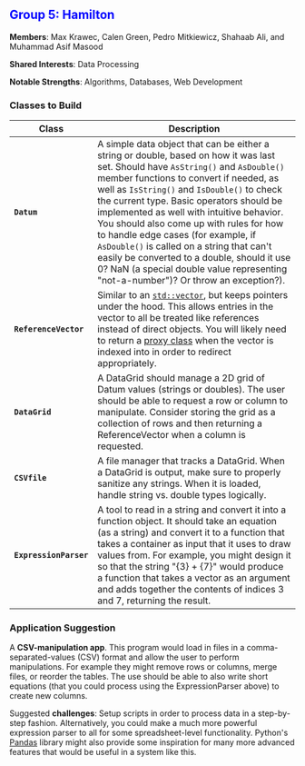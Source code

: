 ## <span id="group-5" style="color: blue">Group 5: Hamilton</span>

**Members**: Max Krawec, Calen Green, Pedro Mitkiewicz, Shahaab Ali, and Muhammad Asif Masood

**Shared Interests**: Data Processing

**Notable Strengths**: Algorithms, Databases, Web Development

### Classes to Build

| Class               | Description |
| ------------------- | ----------- |
| **`Datum`**         | A simple data object that can be either a string or double, based on how it was last set.  Should have `AsString()` and `AsDouble()` member functions to convert if needed, as well as `IsString()` and `IsDouble()` to check the current type.  Basic operators should be implemented as well with intuitive behavior. You should also come up with rules for how to handle edge cases (for example, if `AsDouble()` is called on a string that can't easily be converted to a double, should it use 0? NaN (a special double value representing "not-a-number")? Or throw an exception?).|
| **`ReferenceVector`** | Similar to an [`std::vector`](https://en.cppreference.com/w/cpp/container/vector), but keeps pointers under the hood.  This allows entries in the vector to all be treated like references instead of direct objects.  You will likely need to return a [proxy class](https://stackoverflow.com/questions/994488/what-is-proxy-class-in-c) when the vector is indexed into in order to redirect appropriately. |
| **`DataGrid`**      | A DataGrid should manage a 2D grid of Datum values (strings or doubles). The user should be able to request a row or column to manipulate. Consider storing the grid as a collection of rows and then returning a ReferenceVector when a column is requested. |
| **`CSVfile`**       | A file manager that tracks a DataGrid.  When a DataGrid is output, make sure to properly sanitize any strings.  When it is loaded, handle string vs. double types logically. |
| **`ExpressionParser`** | A tool to read in a string and convert it into a function object.  It should take an equation (as a string) and convert it to a function that takes a container as input that it uses to draw values from. For example, you might design it so that the string "{3} + {7}" would produce a function that takes a vector as an argument and adds together the contents of indices 3 and 7, returning the result. |

### Application Suggestion

A **CSV-manipulation app**.  This program would load in files in a comma-separated-values (CSV) format and allow the user to perform manipulations.  For example they might remove rows or columns, merge files, or reorder the tables. The use should be able to also write short equations (that you could process using the ExpressionParser above) to create new columns.

Suggested **challenges**: Setup scripts in order to process data in a step-by-step fashion.  Alternatively, you could make a much more powerful expression parser to all for some spreadsheet-level functionality.  Python's [Pandas](https://pandas.pydata.org/docs/user_guide/index.html) library might also provide some inspiration for many more advanced features that would be useful in a system like this.
